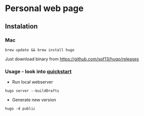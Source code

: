 # Personal web page

## Instalation

### Mac

```
brew update && brew install hugo
```

Just download binary from https://github.com/spf13/hugo/releases


### Usage - look into [quickstart](https://gohugo.io/overview/quickstart/)

- Run local webserver

```
hugo server --buildDrafts
```

- Generate new version

```
hugo -d public
```
